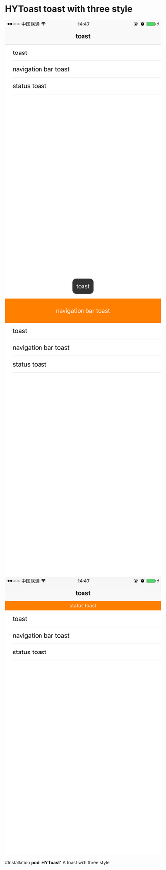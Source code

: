 # HYToast toast with three style

![demo](https://github.com/huxiaoyang/HYToast/blob/master/Images/IMG_0103.PNG)
![demo](https://github.com/huxiaoyang/HYToast/blob/master/Images/IMG_0104.PNG)
![demo](https://github.com/huxiaoyang/HYToast/blob/master/Images/IMG_0105.PNG)


#Installation
**pod 'HYToast'**
A toast with three style
